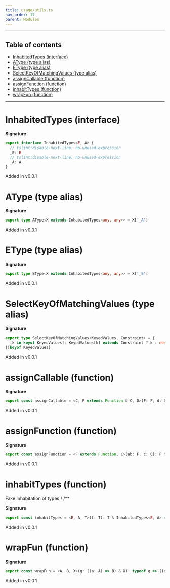 ```yaml
---
title: usage/utils.ts
nav_order: 17
parent: Modules
---
```


---

<h2 class="text-delta">Table of contents</h2>

- [InhabitedTypes (interface)](#inhabitedtypes-interface)
- [AType (type alias)](#atype-type-alias)
- [EType (type alias)](#etype-type-alias)
- [SelectKeyOfMatchingValues (type alias)](#selectkeyofmatchingvalues-type-alias)
- [assignCallable (function)](#assigncallable-function)
- [assignFunction (function)](#assignfunction-function)
- [inhabitTypes (function)](#inhabittypes-function)
- [wrapFun (function)](#wrapfun-function)

---

# InhabitedTypes (interface)

**Signature**

```ts
export interface InhabitedTypes<E, A> {
  // tslint:disable-next-line: no-unused-expression
  _E: E
  // tslint:disable-next-line: no-unused-expression
  _A: A
}
```

Added in v0.0.1

# AType (type alias)

**Signature**

```ts
export type AType<X extends InhabitedTypes<any, any>> = X['_A']
```

Added in v0.0.1

# EType (type alias)

**Signature**

```ts
export type EType<X extends InhabitedTypes<any, any>> = X['_E']
```

Added in v0.0.1

# SelectKeyOfMatchingValues (type alias)

**Signature**

```ts
export type SelectKeyOfMatchingValues<KeyedValues, Constraint> = {
  [k in keyof KeyedValues]: KeyedValues[k] extends Constraint ? k : never
}[keyof KeyedValues]
```

Added in v0.0.1

# assignCallable (function)

**Signature**

```ts
export const assignCallable = <C, F extends Function & C, D>(F: F, d: D): F & C & D => ...
```

Added in v0.0.1

# assignFunction (function)

**Signature**

```ts
export const assignFunction = <F extends Function, C>(ab: F, c: C): F & C => ...
```

Added in v0.0.1

# inhabitTypes (function)

Fake inhabitation of types
/
/\*\*

**Signature**

```ts
export const inhabitTypes = <E, A, T>(t: T): T & InhabitedTypes<E, A> => ...
```

Added in v0.0.1

# wrapFun (function)

**Signature**

```ts
export const wrapFun = <A, B, X>(g: ((a: A) => B) & X): typeof g => ((x: any) => ...
```

Added in v0.0.1
